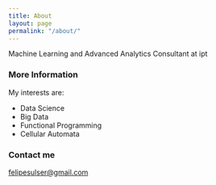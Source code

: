 ```yaml
---
title: About
layout: page
permalink: "/about/"
---
```


Machine Learning and Advanced Analytics Consultant at ipt

### More Information

My interests are:

- Data Science
- Big Data
- Functional Programming
- Cellular Automata

### Contact me

[felipesulser@gmail.com](mailto:felipesulser@gmail.com)